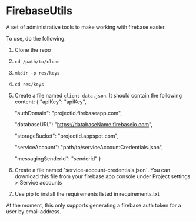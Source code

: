 # FirebaseUtils
A set of administrative tools to make working with firebase easier.

To use, do the following:
1. Clone the repo
2. `cd /path/to/clone`
3. `mkdir -p res/keys`
4. `cd res/keys`
5. Create a file named `client-data.json`. It should contain the following content:
 {
    "apiKey": "apiKey",
    
    "authDomain": "projectId.firebaseapp.com",
    
    "databaseURL": "https://databaseName.firebaseio.com",
    
    "storageBucket": "projectId.appspot.com",
    
   
    "serviceAccount": "path/to/serviceAccountCredentials.json",
    
    "messagingSenderId": "senderid"
  }
  
 6. Create a file named 'service-account-credentials.json`. You can download this file from your firebase app console under Project settings > Service accounts
 7. Use pip to install the requirements listed in requirements.txt
 
 At the moment, this only supports generating a firebase auth token for a user by email address. 
